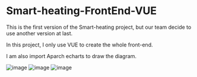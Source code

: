 # Smart-heating-FrontEnd-VUE

This is the first version of the Smart-heating project, but our team decide to use another version at last. 

In this project, I only use VUE to create the whole front-end. 

I am also import Aparch echarts to draw the diagram. 

![image](https://user-images.githubusercontent.com/101533381/186274869-9b48877e-8618-4c5c-957f-491732830a99.png)
![image](https://user-images.githubusercontent.com/101533381/186274894-2cc6492b-3a8a-4986-8e72-6a4fd2c1fdb2.png)
![image](https://user-images.githubusercontent.com/101533381/186274921-e9c555a9-b3e8-475c-bb3a-ca9acd0d70a3.png)


